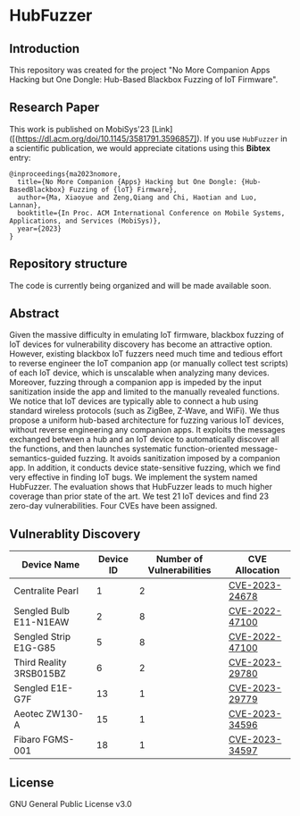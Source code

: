 # HubFuzzer

## Introduction 
This repository was created for the project "No More Companion Apps Hacking but One Dongle: Hub-Based Blackbox Fuzzing of IoT Firmware".

## Research Paper
This work is published on MobiSys'23 [Link]([(https://dl.acm.org/doi/10.1145/3581791.3596857]).
If you use `HubFuzzer` in a scientific publication, we would appreciate citations using this **Bibtex** entry:
```
@inproceedings{ma2023nomore,
  title={No More Companion {Apps} Hacking but One Dongle: {Hub-BasedBlackbox} Fuzzing of {loT} Firmware},
  author={Ma, Xiaoyue and Zeng,Qiang and Chi, Haotian and Luo, Lannan},
  booktitle={In Proc. ACM International Conference on Mobile Systems, Applications, and Services (MobiSys)},
  year={2023}
}
```
## Repository structure
The code is currently being organized and will be made available soon.

## Abstract
Given the massive difficulty in emulating IoT firmware, blackbox fuzzing of IoT devices for vulnerability discovery has become an attractive option. However, existing blackbox IoT fuzzers need much time and tedious effort to reverse engineer the IoT companion app (or manually collect test scripts) of each IoT device, which is unscalable when analyzing many devices. Moreover, fuzzing through a companion app is impeded by the input sanitization inside the app and limited to the manually revealed functions. We notice that IoT devices are typically able to connect a hub using standard wireless protocols (such as ZigBee, Z-Wave, and WiFi). We thus propose a uniform hub-based architecture for fuzzing various IoT devices, without reverse engineering any companion apps. It exploits the messages exchanged between a hub and an IoT device to automatically discover all the functions, and then launches systematic function-oriented message-semantics-guided fuzzing. It avoids sanitization imposed by a companion app. In addition, it conducts device state-sensitive fuzzing, which we find very effective in finding IoT bugs. We implement the system named HubFuzzer. The evaluation shows that HubFuzzer leads to much higher coverage than prior state of the art. We test 21 IoT devices and find 23 zero-day vulnerabilities. Four CVEs have been assigned.

## Vulnerablity Discovery

|Device Name|	Device ID|	Number of Vulnerabilities|	CVE Allocation|
|---------------|------|-------|--------------|
|Centralite Pearl|	1|	2	|[CVE-2023-24678](https://nvd.nist.gov/vuln/detail/CVE-2023-24678)|
|Sengled Bulb E11-N1EAW|	2|	8|	[CVE-2022-47100](https://nvd.nist.gov/vuln/detail/CVE-2022-47100)|
|Sengled Strip E1G-G85|	5	|8	|[CVE-2022-47100](https://nvd.nist.gov/vuln/detail/CVE-2022-47100)|
|Third Reality 3RSB015BZ|	6|	2|	[CVE-2023-29780](https://nvd.nist.gov/vuln/detail/CVE-2023-29780)|
|Sengled E1E-G7F	|13|	1	|[CVE-2023-29779](https://nvd.nist.gov/vuln/detail/CVE-2023-29779)|
|Aeotec ZW130-A	|15	|1	|[CVE-2023-34596](https://nvd.nist.gov/vuln/detail/CVE-2023-34596) |
|Fibaro FGMS-001	|18	|1	|[CVE-2023-34597](https://nvd.nist.gov/vuln/detail/CVE-2023-34597) |

## License

GNU General Public License v3.0

